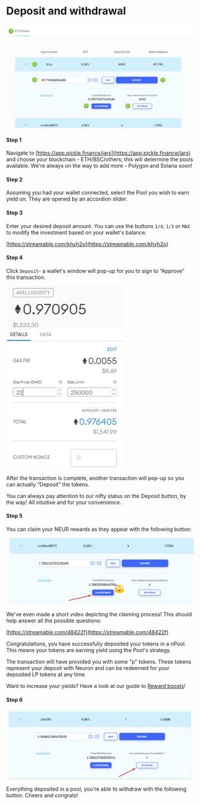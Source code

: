 # Deposit and withdrawal

![](../.gitbook/assets/image%20%289%29.png)

#### Step 1

Navigate to [https://app.pickle.finance/jars](https://app.pickle.finance/jars) and choose your blockchain - ETH/BSC/others; this will determine the pools available. We're always on the way to add more - Polygon and Solana soon!

#### Step 2

Assuming you had your wallet connected, select the Pool you wish to earn yield on. They are opened by an accordion slider.

#### Step 3

Enter your desired deposit amount. You can use the buttons `1/4`, `1/2` or `MAX` to modify the investment based on your wallet's balance.

[https://streamable.com/khyh2o](https://streamable.com/khyh2o)

#### Step 4

Click `Deposit`- a wallet's window will pop-up for you to sign to “Approve” this transaction.

![](../.gitbook/assets/image%20%282%29.png)

After the transaction is complete, another transaction will pop-up so you can actually “Deposit” the tokens.

You can always pay attention to our nifty status on the Deposit button, by the way! All intuitive and for your convenience.

#### Step 5

You can claim your NEUR rewards as they appear with the following button:

![](../.gitbook/assets/image%20%2810%29.png)

We've even made a short video depicting the claiming process! This should help answer all the possible questions:

[https://streamable.com/48422f](https://streamable.com/48422f)

Congratulations, you have successfully deposited your tokens in a nPool. This means your tokens are earning yield using the Pool's strategy.

The transaction will have provided you with some "p" tokens. These tokens represent your deposit with Neuron and can be redeemed for your deposited LP tokens at any time.

Want to increase your yields? Have a look at our guide to [Reward boosts](https://www.notion.so/Reward-boosts-bad8ca0f89f34dc5b014cf03cf20c61d)!

#### Step 6

![](../.gitbook/assets/image%20%287%29.png)

Everything deposited in a pool, you're able to withdraw with the following button. Cheers and congrats!

